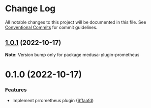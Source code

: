 # Change Log

All notable changes to this project will be documented in this file.
See [Conventional Commits](https://conventionalcommits.org) for commit guidelines.

## [1.0.1](https://github.com/adrien2p/medusa-plugins/compare/medusa-plugin-prometheus@0.1.0...medusa-plugin-prometheus@1.0.1) (2022-10-17)

**Note:** Version bump only for package medusa-plugin-prometheus





# 0.1.0 (2022-10-17)


### Features

* Implement prrometheus plugin ([6ffaafd](https://github.com/adrien2p/medusa-plugins/commit/6ffaafd69fbe226c39dd3f4ef328d021518d5c80))
